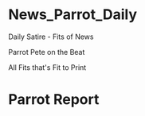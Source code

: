 # News_Parrot_Daily

Daily Satire - Fits of News 

Parrot Pete on the Beat

All Fits that's Fit to Print

# Parrot Report
